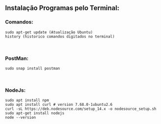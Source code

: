 ## Instalação Programas pelo Terminal: 

### Comandos:
```
sudo apt-get update (Atualização Ubuntu)
history (historico comandos digitados no terminal)
```
<br>

### PostMan:
```
sudo snap install postman
```
<br>

### NodeJs:
```
sudo apt install npm
sudo apt install curl # version 7.68.0-1ubuntu2.6
curl -sL https://deb.nodesource.com/setup_14.x -o nodesource_setup.sh
sudo apt-get install nodejs
node --version
```
<br>

